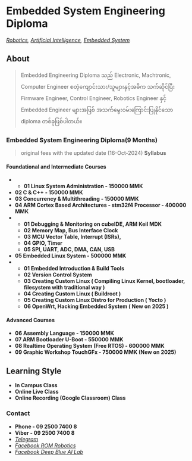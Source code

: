 # Embedded System Engineering Diploma
*[Robotics](./robotics_engineering.md),  [Artificial Intelligence](./artificial_intelligence_engineering.md),  [Embedded System](./embedded_engineering.md)*

## About
> Embedded Engineering Diploma သည် Electronic, Machtronic, Computer Engineer စတဲ့ကျောင်းသား/သူများနှင့်အဓိက သက်ဆိုင်ပြီး Firmware Engineer, Control Engineer, Robotics Engineer နှင့် Embedded Engineer များအဖြစ် အသက်မွေးဝမ်းကြောင်းပြုနိုင်သော diploma တစ်ခုဖြစ်ပါတယ်။

<!--###  🚀 Embedded သီးသန့်သွားချင်တဲ့သူတွေအတွက် သီတင်းကျွတ် ပရိုမိုးရှင်းပါနော်။🚀

- **🚀Embedded System Recording Class🚀**

> ( 🚀STM 32, 🚀Yocto Linux ) << 🚀500,000 MMK နဲ့ ရမယ့်အခွင့်အရေး-->



### Embedded System Engineering Diploma(9 Months)
> original fees with the updated date (16-Oct-2024)
**Syllabus**

#### Foundational and Intermediate Courses

- - **01 Linux System Administration - 150000 MMK** 
- **02 C & C++ - 150000 MMK**
- **03 Concurrency & Multithreading - 150000 MMK**
- **04 ARM Cortex Based Architectures - stm32f4 Processor - 400000 MMK**
-   - **01 Debugging & Monitoring on cubeIDE, ARM Keil MDK**
    - **02 Memory Map, Bus Interface Clock**
    - **03 MCU Vector Table, Interrupt (ISRs),**
    - **04 GPIO, Timer**
    - **05 SPI, UART, ADC, DMA, CAN, USB**
- **05 Embedded Linux System - 500000 MMK**
-   -  **01 Embedded Introduction & Build Tools**
    -  **02 Version Control System**
    -  **03 Creating Custom Linux ( Compiling Linux Kernel, bootloader, filesystem with  traditional way )**
    -  **04 Creating Custom Linux ( Buildroot )**
    -  **05 Creating Custom Linux Distro for Production ( Yocto )**
    -  **06 OpenWrt, Hacking Embedded System ( New on 2025 )**

#### Advanced Courses

- **06 Assembly Language - 150000 MMK**
- **07 ARM Bootloader U-Boot - 550000 MMK**
- **08 Realtime Operating System (Free RTOS) - 600000 MMK**
- **09 Graphic Workshop TouchGFx - 750000 MMK (New on 2025)** 

## Learning Style 
- **In Campus Class**
- **Online Live Class**
- **Online Recording (Google Classroom) Class**


<!-- ## Class Fees 
- **In Campus ( 400,000 MMK ) per month**
- **Online Live Class( 350,000 MMK ) per month**
- **Online Recording Class ( 300,000 MMK ) per month**-->

### Contact
- **Phone - 09 2500 7400 8**
- **Viber - 09 2500 7400 8**
- *[Telegram](https://t.me/rom_dynamics)*
- *[Facebook ROM Robotics](https://www.facebook.com/ROMROBOTS/)*
- *[Facebook Deep Blue AI Lab](https://www.facebook.com/deepblueailab/)*
